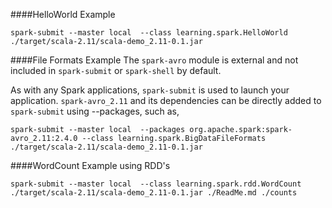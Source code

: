 ####HelloWorld Example
```shell script
spark-submit --master local  --class learning.spark.HelloWorld ./target/scala-2.11/scala-demo_2.11-0.1.jar 
```

####File Formats Example
The `spark-avro` module is external and not included in `spark-submit` or `spark-shell` by default.

As with any Spark applications, `spark-submit` is used to launch your application. `spark-avro_2.11` and its dependencies can be directly added to `spark-submit` using --packages, such as,
```shell script
spark-submit --master local  --packages org.apache.spark:spark-avro_2.11:2.4.0 --class learning.spark.BigDataFileFormats ./target/scala-2.11/scala-demo_2.11-0.1.jar
```

####WordCount Example using RDD's
```shell script
spark-submit --master local  --class learning.spark.rdd.WordCount ./target/scala-2.11/scala-demo_2.11-0.1.jar ./ReadMe.md ./counts
```
